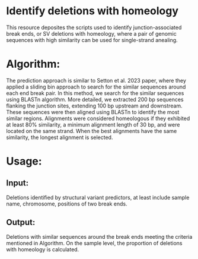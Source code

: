 # Identify deletions with homeology
This resource deposites the scripts used to identify junction-associated break ends, or SV deletions with homeology, where a pair of genomic sequences with high similarity can be used for single-strand anealing. 

# Algorithm:
The prediction approach is similar to Setton et al. 2023 paper, where they applied a sliding bin approach to search for the similar sequences around each end break pair. 
In this method, we search for the similar sequences using BLASTn algorithm. More detailed, we extracted 200 bp sequences flanking the junction sites, extending 100 bp upstream and downstream. These sequences were then aligned using BLASTn to identify the most similar regions. Alignments were considered homeologous if they exhibited at least 80% similarity, a minimum alignment length of 30 bp, and were located on the same strand. When the best alignments have the same similarity, the longest alignment is selected.

# Usage:
## Input:
Deletions identified by structural variant predictors, at least include sample name, chromosome, positions of two break ends.

## Output:
Deletions with similar sequences around the break ends meeting the criteria mentioned in Algorithm. On the sample level, the proportion of deletions with homeology is calculated.